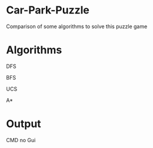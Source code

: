 # Car-Park-Puzzle
Comparison of some algorithms to solve this puzzle game
# Algorithms
DFS

BFS

UCS

A*

# Output
CMD no Gui
